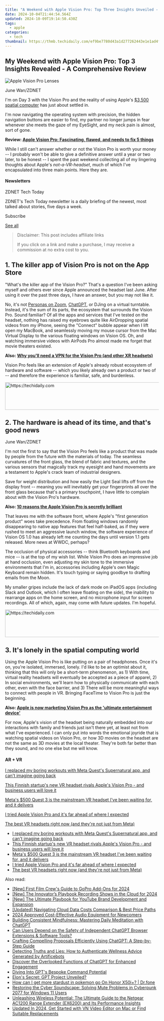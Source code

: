 ```yaml
---
title: "A Weekend with Apple Vision Pro: Top Three Insights Unveiled - Detailed Review by ZDNet"
date: 2024-10-04T21:44:54.564Z
updated: 2024-10-09T19:14:50.430Z
tags:
  - apple
categories:
  - tech
thumbnail: https://thmb.techidaily.com/ef9be7780d43a1d277262443e1e1ad4f9cd5011c4e9a9bd97f972e7408a7d734.jpg
---
```


## My Weekend with Apple Vision Pro: Top 3 Insights Revealed - A Comprehensive Review

![Apple Vision Pro Lenses](https://www.zdnet.com/a/img/resize/a5d298fe3e16ce00728e187574a66cda9ef81560/2024/02/06/aa5137a4-283c-4ec2-9bb0-ba9d269cc05a/dsc01230-2.jpg?auto=webp&width=1280)

June Wan/ZDNET

I'm on Day 3 with the Vision Pro and the reality of using Apple's [$3,500 spatial computer](https://apple.sjv.io/c/159047/435031/7613?&sharedid=zdnet&partnerpropertyid=1980086&u=https%3A%2F%2Fwww.apple.com%2Fshop%2Fbuy-vision%2Fapple-vision-pro&subId1=zd-%5F%5FCOM%5FCLICK%5FID%5F%5F-dtp) has just about settled in.

I'm now navigating the operating system with precision, the hidden navigation buttons are easier to find, my partner no longer jumps in fear whenever she meets the gaze of my EyeSight, and my neck pain is almost, sort of gone.

**Review: [Apple Vision Pro: Fascinating, flawed, and needs to fix 5 things](https://www.zdnet.com/article/apple-vision-pro-review/)**

While I still can't answer whether or not the Vision Pro is worth your money -- I probably won't be able to give a definitive answer until a year or two later, to be honest -- I spent the past weekend collecting all of my lingering thoughts about Apple's _not-a-VR-headset_, much of which I've encapsulated into three main points. Here they are.

#### Newsletters

ZDNET Tech Today

ZDNET's Tech Today newsletter is a daily briefing of the newest, most talked about stories, five days a week.

 Subscribe

[See all](https://www.zdnet.com/newsletters/)

>  Disclaimer: This post includes affiliate links
>
>  If you click on a link and make a purchase, I may receive a commission at no extra cost to you.
>

## 1\. The killer app of Vision Pro is not on the App Store

"What's the killer app of the Vision Pro?" That's a question I've been asking myself and others ever since Apple announced the headset last June. After using it over the past three days, I have an answer, but you may not like it. 

No, it's not [Personas on Zoom](https://www.zdnet.com/article/zoom-is-coming-to-the-vision-pro-headset-and-your-meetings-could-get-weird/), [ChatGPT](https://www.zdnet.com/article/ai-meets-ar-as-chatgpt-is-now-available-on-the-apple-vision-pro/), or DJing on a virtual turntable. Instead, it's the sum of its parts, the ecosystem that surrounds the Vision Pro. Sound familiar? Of all the apps and services that I've tested on the headset, nothing has raised my eyebrows quite like AirDropping spatial videos from my iPhone, seeing the "Connect" bubble appear when I lift open my MacBook, and seamlessly moving my mouse cursor from the Mac Virtual Display to the various floating windows on Vision OS. Oh, and watching immersive videos with AirPods Pro almost made me forget that movie theaters existed.

**Also:** [**Why you'll need a VPN for the Vision Pro (and other XR headsets)**](https://www.zdnet.com/article/why-youll-need-a-vpn-for-the-vision-pro-and-other-xr-headsets/)

Vision Pro feels like an extension of Apple's already robust ecosystem of hardware and software -- which you likely already own a product or two of -- and therefore the experience is familiar, safe, and burdenless.

<!-- affiliate ads begin -->
<a href="https://bluettifr.pxf.io/c/5597632/2145082/17095" target="_top" id="2145082">
  <img src="//a.impactradius-go.com/display-ad/17095-2145082" border="0" alt="https://techidaily.com" width="728" height="90"/>
</a>
<img height="0" width="0" src="https://bluettifr.pxf.io/i/5597632/2145082/17095" style="position:absolute;visibility:hidden;" border="0" />
<!-- affiliate ads end -->

## 2\. The hardware is ahead of its time, and that's good news

June Wan/ZDNET

I'm not the first to say that the Vision Pro feels like a product that was made by people from the future with the materials of today. The seamless curvatures of the front glass, the blend of fabric and textures, and the various sensors that magically track my eyesight and hand movements are a testament to Apple's crack team of industrial designers. 

Save for weight distribution and how easily the Light Seal lifts off from the display front -- meaning you will inevitably get your fingerprints all over the front glass because that's a primary touchpoint, I have little to complain about with the Vision Pro's hardware.

**Also: [10 reasons the Apple Vision Pro is secretly brilliant](https://www.zdnet.com/article/10-reasons-the-apple-vision-pro-is-secretly-brilliant/)**

That leaves me with the software front, where Apple's "first generation product" woes take precedence. From floating windows randomly disappearing to native app features that feel half-baked, as if they were rushed to meet an aggressive launch window, the software experience of Vision OS 1.0 has already left me counting the days until version 1.1 gets released. More news at WWDC, perhaps?

The occlusion of physical accessories -- think Bluetooth keyboards and mice -- is at the top of my wish list. While Vision Pro does an impressive job at hand occlusion, even adjusting my skin tone to the immersive environments that I'm in, accessories including Apple's own Magic Keyboard remain hidden. It's touch typing or saying goodbye to drafting emails from the Moon.

My smaller gripes include the lack of dark mode on iPadOS apps (including Slack and Outlook, which I often leave floating on the side), the inability to rearrange apps on the home screen, and no microphone input for screen recordings. All of which, again, may come with future updates. I'm hopeful.

<!-- affiliate ads begin -->
<a href="https://ephamedtechinc.pxf.io/c/5597632/2136625/26400" target="_top" id="2136625">
  <img src="//a.impactradius-go.com/display-ad/26400-2136625" border="0" alt="https://techidaily.com" width="728" height="90"/>
</a>
<img height="0" width="0" src="https://ephamedtechinc.pxf.io/i/5597632/2136625/26400" style="position:absolute;visibility:hidden;" border="0" />
<!-- affiliate ads end -->

## 3\. It's lonely in the spatial computing world

Using the Apple Vision Pro is like putting on a pair of headphones. Once it's on, you're isolated, immersed, lonely. I'd like to be an optimist about it, thinking that this will only be a short-term phenomenon, as 1) With time, virtual reality headsets will eventually be accepted as a piece of apparel, 2) In social environments, we'll learn how to physically communicate with each other, even with the face barrier, and 3) There will be more meaningful ways to connect with people in VR. Bringing FaceTime to Vision Pro is just the beginning.

**Also: [Apple is now marketing Vision Pro as the 'ultimate entertainment device'](https://www.zdnet.com/article/apple-is-now-marketing-vision-pro-as-the-ultimate-entertainment-device/)**

For now, Apple's vision of the headset being naturally embedded into our interactions with family and friends just isn't there yet, at least not from what I've experienced. I can only put into words the emotional joyride that is watching spatial videos on Vision Pro, or how 3D movies on the headset are not the same as 3D movies at the local theater. They're both far better than they sound, and no one else but me will know.

#### AR + VR

[I replaced my boring workouts with Meta Quest's Supernatural app, and can't imagine going back](https://www.zdnet.com/article/supernatural-on-meta-quest-hands-on/ "I replaced my boring workouts with Meta Quest's Supernatural app, and can't imagine going back")

[This Finnish startup's new VR headset rivals Apple's Vision Pro - and business users will love it](https://www.zdnet.com/article/this-finnish-startups-new-vr-headset-rivals-apples-vision-pro-and-business-users-will-love-it/ "This Finnish startup's new VR headset rivals Apple's Vision Pro - and business users will love it")

[Meta's $500 Quest 3 is the mainstream VR headset I've been waiting for, and it delivers](https://www.zdnet.com/article/meta-quest-3-review/ "Meta's $500 Quest 3 is the mainstream VR headset I've been waiting for, and it delivers")

[I tried Apple Vision Pro and it's far ahead of where I expected](https://www.zdnet.com/article/i-tried-apple-vision-pro-and-its-far-ahead-of-where-i-expected/ "I tried Apple Vision Pro and it's far ahead of where I expected")

[The best VR headsets right now (and they're not just from Meta)](https://www.zdnet.com/article/best-vr-headset/ "The best VR headsets right now (and they're not just from Meta)")

* [I replaced my boring workouts with Meta Quest's Supernatural app, and can't imagine going back](https://www.zdnet.com/article/supernatural-on-meta-quest-hands-on/ "I replaced my boring workouts with Meta Quest's Supernatural app, and can't imagine going back")
* [This Finnish startup's new VR headset rivals Apple's Vision Pro - and business users will love it](https://www.zdnet.com/article/this-finnish-startups-new-vr-headset-rivals-apples-vision-pro-and-business-users-will-love-it/ "This Finnish startup's new VR headset rivals Apple's Vision Pro - and business users will love it")
* [Meta's $500 Quest 3 is the mainstream VR headset I've been waiting for, and it delivers](https://www.zdnet.com/article/meta-quest-3-review/ "Meta's $500 Quest 3 is the mainstream VR headset I've been waiting for, and it delivers")
* [I tried Apple Vision Pro and it's far ahead of where I expected](https://www.zdnet.com/article/i-tried-apple-vision-pro-and-its-far-ahead-of-where-i-expected/ "I tried Apple Vision Pro and it's far ahead of where I expected")
* [The best VR headsets right now (and they're not just from Meta)](https://www.zdnet.com/article/best-vr-headset/ "The best VR headsets right now (and they're not just from Meta)")

<ins class="adsbygoogle"
     style="display:block"
     data-ad-format="autorelaxed"
     data-ad-client="ca-pub-7571918770474297"
     data-ad-slot="1223367746"></ins>

<ins class="adsbygoogle"
     style="display:block"
     data-ad-client="ca-pub-7571918770474297"
     data-ad-slot="8358498916"
     data-ad-format="auto"
     data-full-width-responsive="true"></ins>

<span class="atpl-alsoreadstyle">Also read:</span>
<div><ul>
<li><a href="https://fox-blue.techidaily.com/new-first-film-crews-guide-to-gopro-add-ons-for-2024/"><u>[New] First Film Crew's Guide to GoPro Add-Ons for 2024</u></a></li>
<li><a href="https://screen-video-capture.techidaily.com/new-the-innovators-playbook-recording-shows-in-the-cloud-for-2024/"><u>[New] The Innovator’s Playbook Recording Shows in the Cloud for 2024</u></a></li>
<li><a href="https://youtube-data.techidaily.com/he-ultimate-playbook-for-youtube-brand-development-and-expansion/"><u>[New] The Ultimate Playbook for YouTube Brand Development and Expansion</u></a></li>
<li><a href="https://extra-skills.techidaily.com/updated-navigating-cloud-data-costs-comparison-and-best-price-paths/"><u>[Updated] Navigating Cloud Data Costs Comparison & Best Price Paths</u></a></li>
<li><a href="https://youtube-data.techidaily.com/approved-cost-effective-audio-equipment-for-newcomers/"><u>2024 Approved Cost-Effective Audio Equipment for Newcomers</u></a></li>
<li><a href="https://tech-hub.techidaily.com/building-consistent-mindfulness-mastering-daily-meditation-with-chatgpt/"><u>Building Consistent Mindfulness: Mastering Daily Meditation with ChatGPT</u></a></li>
<li><a href="https://tech-hub.techidaily.com/can-users-depend-on-the-safety-of-independent-chatgpt-browser-extensions-and-software-tools/"><u>Can Users Depend on the Safety of Independent ChatGPT Browser Extensions & Software Tools?</u></a></li>
<li><a href="https://tech-hub.techidaily.com/crafting-compelling-proposals-efficiently-using-chatgpt-a-step-by-step-guide/"><u>Crafting Compelling Proposals Efficiently Using ChatGPT: A Step-by-Step Guide</u></a></li>
<li><a href="https://tech-hub.techidaily.com/detecting-truths-and-lies-how-to-authenticate-wellness-advice-generated-by-artificebots/"><u>Detecting Truths and Lies: How to Authenticate Wellness Advice Generated by Artificebots</u></a></li>
<li><a href="https://tech-hub.techidaily.com/discover-the-overlooked-functions-of-chatgpt-for-enhanced-engagement/"><u>Discover the Overlooked Functions of ChatGPT for Enhanced Engagement</u></a></li>
<li><a href="https://tech-hub.techidaily.com/diving-into-gpts-bespoke-command-potential/"><u>Diving Into GPT's Bespoke Command Potential</u></a></li>
<li><a href="https://tech-hub.techidaily.com/elons-secret-gpt-project-unveiled/"><u>Elon's Secret: GPT Project Unveiled?</u></a></li>
<li><a href="https://pokemon-go-android.techidaily.com/how-can-i-get-more-stardust-in-pokemon-go-on-honor-x50iplus-drfone-by-drfone-virtual-android/"><u>How can I get more stardust in pokemon go On Honor X50i+? | Dr.fone</u></a></li>
<li><a href="https://sound-issues.techidaily.com/restoring-the-cyber-soundscape-solving-mute-problems-in-cyberpunk-2077-for-windows-11-users/"><u>Restoring the Cyber Soundscape: Solving Mute Problems in Cyberpunk 2077 for Windows 11 Users</u></a></li>
<li><a href="https://buynow-help.techidaily.com/unleashing-wireless-potential-the-ultimate-guide-to-the-netgear-ac1200-range-extender-ex6200-and-its-performance-insights/"><u>Unleashing Wireless Potential: The Ultimate Guide to the Netgear AC1200 Range Extender (EX6200) and Its Performance Insights</u></a></li>
<li><a href="https://smart-video-creator.techidaily.com/updated-in-2024-get-started-with-vn-video-editor-on-mac-or-find-suitable-replacements/"><u>Updated In 2024, Get Started with VN Video Editor on Mac or Find Suitable Replacements</u></a></li>
</ul></div>

